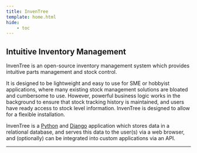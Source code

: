 ```yaml
---
title: InvenTree
template: home.html
hide:
    - toc
---
```


## Intuitive Inventory Management


InvenTree is an open-source inventory management system which provides intuitive parts management and stock control. 


It is designed to be lightweight and easy to use for SME or hobbyist applications, where many existing stock management solutions are bloated and cumbersome to use. However, powerful business logic works in the background to ensure that stock tracking history is maintained, and users have ready access to stock level information. InvenTree is designed to allow for a flexible installation. 

InvenTree is a [Python](https://www.python.org/) and [Django](https://www.djangoproject.com/) application which stores data in a relational database, and serves this data to the user(s) via a web browser, and (optionally) can be integrated into custom applications via an API.

----------------------